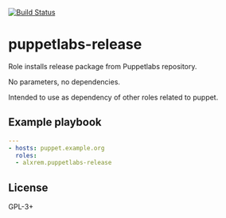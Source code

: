 [![Build Status](https://travis-ci.org/alxrem/ansible-puppetlabs-release.svg?branch=master)](https://travis-ci.org/alxrem/ansible-puppetlabs-release)

puppetlabs-release
==================

Role installs release package from Puppetlabs repository.

No parameters, no dependencies.

Intended to use as dependency of other roles related to puppet.

Example playbook
----------------

```yaml
---
- hosts: puppet.example.org
  roles:
  - alxrem.puppetlabs-release
```

License
-------

GPL-3+
